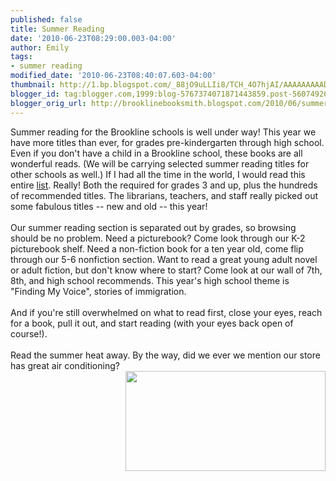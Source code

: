 ```yaml
---
published: false
title: Summer Reading
date: '2010-06-23T08:29:00.003-04:00'
author: Emily
tags:
- summer reading
modified_date: '2010-06-23T08:40:07.603-04:00'
thumbnail: http://1.bp.blogspot.com/_88jO9uLLIi8/TCH_4O7hjAI/AAAAAAAAADw/Z4VvlFR3mtQ/s72-c/girlinhammock1.jpg
blogger_id: tag:blogger.com,1999:blog-5767374071871443859.post-5607492631387178406
blogger_orig_url: http://brooklinebooksmith.blogspot.com/2010/06/summer-reading.html
---
```


Summer reading for the Brookline schools is well under way!  This year we have more titles than ever, for grades pre-kindergarten through high school.  Even if you don't have a child in a Brookline school, these books are all wonderful reads.  (We will be carrying selected summer reading titles for other schools as well.)  If I had all the time in the world, I would read this entire <a href="http://www.brookline.k12.ma.us/teaching+and+learning/libraries/">list</a>.  Really!  Both the required for grades 3 and up, plus the hundreds of recommended titles.  The librarians, teachers, and staff really picked out some fabulous titles -- new and old -- this year!<br /><br />Our summer reading section is separated out by grades, so browsing should be no problem.  Need a picturebook?  Come look through our K-2 picturebook shelf.  Need a non-fiction book for a ten year old, come flip through our 5-6 nonfiction section.  Want to read a great young adult novel or adult fiction,  but don't know where to start?  Come look at our wall of 7th, 8th, and high school recommends.  This year's high school theme is "Finding My Voice", stories of immigration.<br /><br />And if you're still overwhelmed on what to read first, close your eyes, reach for a book, pull it out, and start reading (with your eyes back open of course!).<br /><br />Read the summer heat away.  By the way, did we ever we mention our store has great air conditioning? <a onblur="try {parent.deselectBloggerImageGracefully();} catch(e) {}" href="http://1.bp.blogspot.com/_88jO9uLLIi8/TCH_4O7hjAI/AAAAAAAAADw/Z4VvlFR3mtQ/s1600/girlinhammock1.jpg"><img style="margin: 0pt 0pt 10px 10px; float: right; cursor: pointer; width: 320px; height: 160px;" src="http://1.bp.blogspot.com/_88jO9uLLIi8/TCH_4O7hjAI/AAAAAAAAADw/Z4VvlFR3mtQ/s320/girlinhammock1.jpg" alt="" id="BLOGGER_PHOTO_ID_5485947162659490818" border="0" /></a>